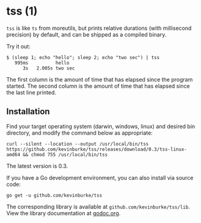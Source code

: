 # tss (1)

`tss` is like `ts` from moreutils, but prints relative durations (with
millisecond precision) by default, and can be shipped as a compiled binary.

Try it out:

```
$ (sleep 1; echo "hello"; sleep 2; echo "two sec") | tss
   995ms          hello
      3s   2.005s two sec
```

The first column is the amount of time that has elapsed since the program
started. The second column is the amount of time that has elapsed since the last
line printed.

## Installation

Find your target operating system (darwin, windows, linux) and desired bin
directory, and modify the command below as appropriate:

    curl --silent --location --output /usr/local/bin/tss https://github.com/kevinburke/tss/releases/download/0.3/tss-linux-amd64 && chmod 755 /usr/local/bin/tss

The latest version is 0.3.

If you have a Go development environment, you can also install via source code:

    go get -u github.com/kevinburke/tss

The corresponding library is available at
`github.com/kevinburke/tss/lib`. View the library documentation at
[godoc.org](https://godoc.org/github.com/kevinburke/tss/lib).

